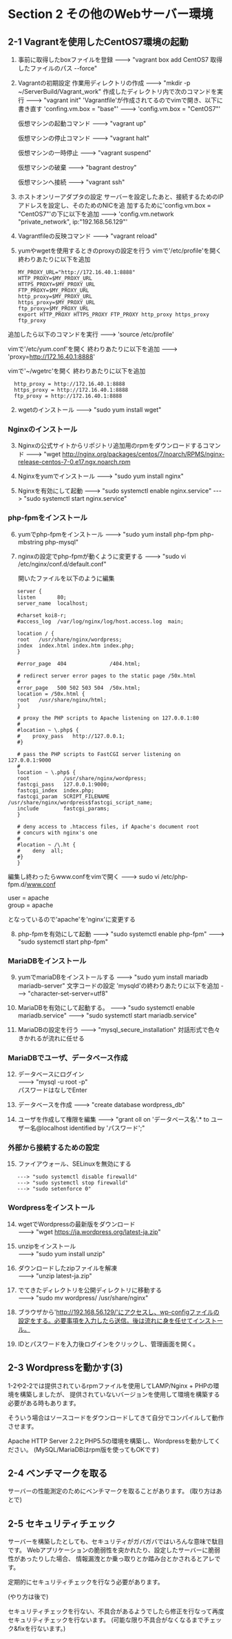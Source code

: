 # Section 2 その他のWebサーバー環境

## 2-1 Vagrantを使用したCentOS7環境の起動
1. 事前に取得したboxファイルを登録
  ---> "vagrant box add CentOS7 取得したファイルのパス --force"

2. Vagrantの初期設定
   作業用ディレクトリの作成
  ---> "mkdir -p ~/ServerBuild/Vagrant_work"
   作成したディレクトリ内で次のコマンドを実行
  ---> "vagrant init"
   'Vagrantfile'が作成されてるのでvimで開き、以下に書き直す
   'confing.vm.box = "base"'  --->  'config.vm.box = "CentOS7"'

   仮想マシンの起動コマンド
   ---> "vagrant up"

   仮想マシンの停止コマンド
   ---> "vagrant halt"

   仮想マシンの一時停止
   ---> "vagrant suspend"

   仮想マシンの破棄
   ---> "bagrant destroy"

   仮想マシンへ接続
   ---> "vagrant ssh"

4. ホストオンリーアダプタの設定
    サーバーを設定したあと、接続するためのIPアドレスを設定し、そのためのNICを追     加するために'config.vm.box = "CentOS7"'の下に以下を追加 
   ---> 'config.vm.network "private_network", ip:"192.168.56.129"'

5. Vagrantfileの反映コマンド 
   ---> "vagrant reload"

1. yumやwgetを使用するときのproxyの設定を行う
   vimで'/etc/profile'を開く
   終わりあたりに以下を追加

   ```
   MY_PROXY_URL="http://172.16.40.1:8888"
   HTTP_PROXY=$MY_PROXY_URL
   HTTPS_PROXY=$MY_PROXY_URL
   FTP_PROXY=$MY_PROXY_URL
   http_proxy=$MY_PROXY_URL
   https_proxy=$MY_PROXY_URL
   ftp_proxy=$MY_PROXY_URL
   export HTTP_PROXY HTTPS_PROXY FTP_PROXY http_proxy https_proxy ftp_proxy
   ```

  追加したら以下のコマンドを実行
  ---> 'source /etc/profile'

  vimで'/etc/yum.conf'を開く
  終わりあたりに以下を追加
  ---> 'proxy=http://172.16.40.1:8888'

  vimで'~/wgetrc'を開く
  終わりあたりに以下を追加

```
  http_proxy = http://172.16.40.1:8888
  https_proxy = http://172.16.40.1:8888
  ftp_proxy = http://172.16.40.1:8888
```

2. wgetのインストール
   ---> "sudo yum install wget"

### Nginxのインストール
3.   Nginxの公式サイトからリポジトリ追加用のrpmをダウンロードするコマンド
   ---> "wget http://nginx.org/packages/centos/7/noarch/RPMS/nginx-release-centos-7-0.e17.ngx.noarch.rpm

4. Nginxをyumでインストール
   ---> "sudo yum install nginx"

5. Nginxを有効にして起動
   ---> "sudo systemctl enable nginx.service"
   ---> "sudo systemctl start nginx.service"

### php-fpmをインストール
6. yumでphp-fpmをインストール
   ---> "sudo yum install php-fpm php-mbstring php-mysql"

7. nginxの設定でphp-fpmが動くように変更する
   ---> "sudo vi /etc/nginx/conf.d/default.conf"

   開いたファイルを以下のように編集 
```
   server {
   listen       80;
   server_name  localhost;

   #charset koi8-r;
   #access_log  /var/log/nginx/log/host.access.log  main;

   location / {
   root   /usr/share/nginx/wordpress;
   index  index.html index.htm index.php;
   }

   #error_page  404              /404.html;

   # redirect server error pages to the static page /50x.html
   #
   error_page   500 502 503 504  /50x.html;
   location = /50x.html {
   root   /usr/share/nginx/html;
   }

   # proxy the PHP scripts to Apache listening on 127.0.0.1:80
   #
   #location ~ \.php$ {
   #    proxy_pass   http://127.0.0.1;
   #}

   # pass the PHP scripts to FastCGI server listening on 127.0.0.1:9000
   #
   location ~ \.php$ {
   root           /usr/share/nginx/wordpress;
   fastcgi_pass   127.0.0.1:9000;
   fastcgi_index  index.php;
   fastcgi_param  SCRIPT_FILENAME  /usr/share/nginx/wordpress$fastcgi_script_name;
   include        fastcgi_params;
   }

   # deny access to .htaccess files, if Apache's document root
   # concurs with nginx's one
   #
   #location ~ /\.ht {
   #    deny  all;
   #}
   }
 ```

   編集し終わったらwww.confをvimで開く
   ---> sudo vi /etc/php-fpm.d/www.conf

   user = apache   
   group = apache

   となっているので'apache'を'nginx'に変更する
   
8. php-fpmを有効にして起動
   ---> "sudo systemctl enable php-fpm"
   ---> "sudo systemctl start php-fpm"

### MariaDBをインストール
9. yumでmariaDBをインストールする
   ---> "sudo yum install mariadb mariadb-server"
   文字コードの設定
   'mysqld'の終わりあたりに以下を追加
   ---> "character-set-server=utf8"

10. MariaDBを有効にして起動する。
   ---> "sudo systemctl enable mariadb.service"
   ---> "sudo systemctl start mariadb.service"

11. MariaDBの設定を行う
   ---> "mysql_secure_installation"
   対話形式で色々きかれるが流れに任せる

### MariaDBでユーザ、データベース作成

12. データベースにログイン   
   ---> "mysql -u root -p"   
   パスワードはなしでEnter

13. データベースを作成
   ---> "create database wordpress_db"

14. ユーザを作成して権限を編集
   ---> "grant oll on 'データベース名'.\* to ユーザー名@localhost identified by 'パスワード';"

### 外部から接続するための設定

15. ファイアウォール、SELinuxを無効にする
```
   ---> "sudo systemctl disable firewalld"
   ---> "sudo systemctl stop firewalld"
   ---> "sudo setenforce 0"
```

### Wordpressをインストール

14. wgetでWordpressの最新版をダウンロード   
   ---> "wget https://ja.wordpress.org/latest-ja.zip"

15. unzipをインストール   
   ---> "sudo yum install unzip"

16. ダウンロードしたzipファイルを解凍   
   ---> "unzip latest-ja.zip"

17. でてきたディレクトリを公開ディレクトリに移動する   
   ---> "sudo mv wordpress/ /usr/share/nginx"

18. ブラウザから'http://192.168.56.129/'にアクセスし、wp-configファイルの設定をする。必要事項を入力したら送信。後は流れに身を任せてインストール。

19. IDとパスワードを入力後ログインをクリックし、管理画面を開く。

## 2-3 Wordpressを動かす(3)

1-2や2-2では提供されているrpmファイルを使用してLAMP/Nginx + PHPの環境を構築しましたが、
提供されていないバージョンを使用して環境を構築する必要がある時もあります。

そういう場合はソースコードをダウンロードしてきて自分でコンパイルして動作させます。

Apache HTTP Server 2.2とPHP5.5の環境を構築し、Wordpressを動かしてください。
(MySQL/MariaDBはrpm版を使ってもOKです)

## 2-4 ベンチマークを取る

サーバーの性能測定のためにベンチマークを取ることがあります。
(取り方はあとで)

## 2-5 セキュリティチェック

サーバーを構築したとしても、セキュリティがガバガバではいろんな意味で駄目です。
Webアプリケーションの脆弱性を突かれたり、設定したサーバーに脆弱性があったりした場合、
情報漏洩とか乗っ取りとか踏み台とかされるとアレです。

定期的にセキュリティチェックを行なう必要があります。

(やり方は後で)

セキュリティチェックを行ない、不具合があるようでしたら修正を行なって再度セキュリティチェックを行ないます。
(可能な限り不具合がなくなるまでチェック&fixを行ないます。)
